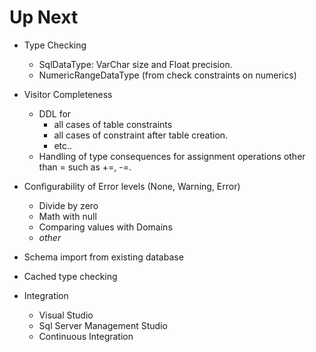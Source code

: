 ﻿# Up Next
* Type Checking 
  * SqlDataType: VarChar size and Float precision.
  * NumericRangeDataType (from check constraints on numerics)
* Visitor Completeness  
  * DDL for 
    * all cases of table constraints
    * all cases of constraint after table creation.
    * etc..
  * Handling of type consequences for assignment operations other than = such as +=, -=.

* Configurability of Error levels (None, Warning, Error)
  * Divide by zero
  * Math with null
  * Comparing values with Domains
  * _other_

* Schema import from existing database
* Cached type checking
* Integration 
  * Visual Studio
  * Sql Server Management Studio
  * Continuous Integration

